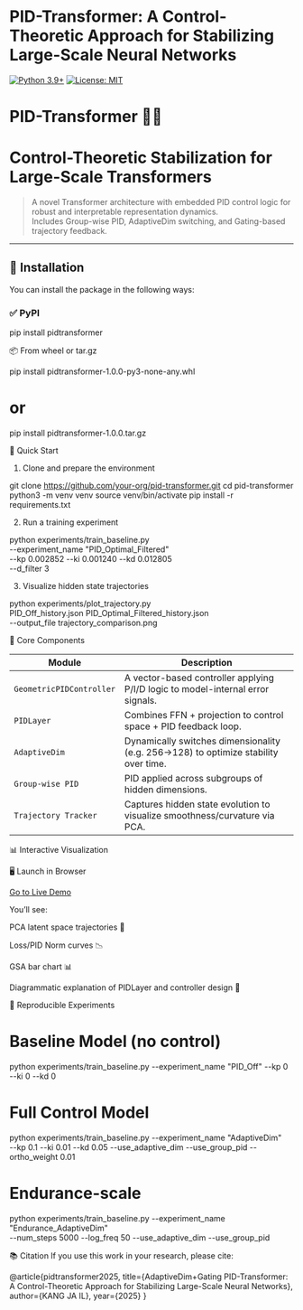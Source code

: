 # PID-Transformer: A Control-Theoretic Approach for Stabilizing Large-Scale Neural Networks
[![Python 3.9+](https://img.shields.io/badge/python-3.9+-blue.svg)](https://www.python.org/downloads/release/python-390/)
[![License: MIT](https://img.shields.io/badge/License-MIT-yellow.svg)](https://opensource.org/licenses/MIT)

# PID-Transformer 🧭🧠  

# Control-Theoretic Stabilization for Large-Scale Transformers

> A novel Transformer architecture with embedded PID control logic for robust and interpretable representation dynamics.  
> Includes Group-wise PID, AdaptiveDim switching, and Gating-based trajectory feedback.

---

## 🔧 Installation

You can install the package in the following ways:

### ✅ PyPI

pip install pidtransformer

📦 From wheel or tar.gz

pip install pidtransformer-1.0.0-py3-none-any.whl
# or
pip install pidtransformer-1.0.0.tar.gz

🚀 Quick Start

1. Clone and prepare the environment

git clone https://github.com/your-org/pid-transformer.git
cd pid-transformer
python3 -m venv venv
source venv/bin/activate
pip install -r requirements.txt

2. Run a training experiment

python experiments/train_baseline.py \
    --experiment_name "PID_Optimal_Filtered" \
    --kp 0.002852 --ki 0.001240 --kd 0.012805 \
    --d_filter 3

3. Visualize hidden state trajectories

python experiments/plot_trajectory.py \
    PID_Off_history.json PID_Optimal_Filtered_history.json \
    --output_file trajectory_comparison.png

🧠 Core Components

| Module                   | Description                                                                         |
| ------------------------ | ----------------------------------------------------------------------------------- |
| `GeometricPIDController` | A vector-based controller applying P/I/D logic to model-internal error signals.     |
| `PIDLayer`               | Combines FFN + projection to control space + PID feedback loop.                     |
| `AdaptiveDim`            | Dynamically switches dimensionality (e.g. 256→128) to optimize stability over time. |
| `Group-wise PID`         | PID applied across subgroups of hidden dimensions.                                  |
| `Trajectory Tracker`     | Captures hidden state evolution to visualize smoothness/curvature via PCA.          |

📊 Interactive Visualization

🖥 Launch in Browser

[Go to Live Demo](https://kangmin22.github.io/PID-Transformer-PROJECT/)

You’ll see:

PCA latent space trajectories 🧭

Loss/PID Norm curves 📉

GSA bar chart 📊

Diagrammatic explanation of PIDLayer and controller design 🧩

🧪 Reproducible Experiments

# Baseline Model (no control)
python experiments/train_baseline.py --experiment_name "PID_Off" --kp 0 --ki 0 --kd 0

# Full Control Model
python experiments/train_baseline.py --experiment_name "AdaptiveDim" \
    --kp 0.1 --ki 0.01 --kd 0.05 --use_adaptive_dim --use_group_pid --ortho_weight 0.01

# Endurance-scale
python experiments/train_baseline.py --experiment_name "Endurance_AdaptiveDim" \
    --num_steps 5000 --log_freq 50 --use_adaptive_dim --use_group_pid


📚 Citation
If you use this work in your research, please cite:

@article{pidtransformer2025,
  title={AdaptiveDim+Gating PID-Transformer: A Control-Theoretic Approach for Stabilizing Large-Scale Neural Networks},
  author={KANG JA IL},
  year={2025}
}

